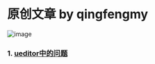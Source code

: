 # 原创文章 by qingfengmy
![image](https://github.com/qingfengmy/blogs/sources/favicon.png)
### 1. [ueditor中的问题](https://github.com/qingfengmy/blogs/blob/master/articles/20170920_ueditor%E4%B8%AD%E7%9A%84%E9%97%AE%E9%A2%98%E8%AE%B0%E5%BD%95.markdown)
